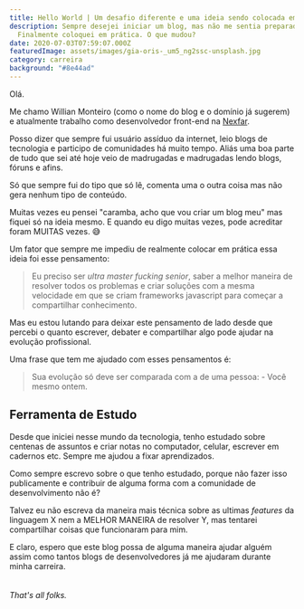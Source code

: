 ```yaml
---
title: Hello World | Um desafio diferente e uma ideia sendo colocada em prática
description: Sempre desejei iniciar um blog, mas não me sentia preparado.
  Finalmente coloquei em prática. O que mudou?
date: 2020-07-03T07:59:07.000Z
featuredImage: assets/images/gia-oris-_um5_ng2ssc-unsplash.jpg
category: carreira
background: "#8e44ad"
---
```

Olá.

Me chamo Willian Monteiro (como o nome do blog e o domínio já sugerem) e atualmente trabalho como desenvolvedor front-end na [Nexfar](https://nexfar.com.br/).

Posso dizer que sempre fui usuário assíduo da internet, leio blogs  de tecnologia e participo de comunidades há muito tempo. Aliás uma boa parte de tudo que sei até hoje veio de madrugadas e madrugadas lendo blogs, fóruns e afins.

Só que sempre fui do tipo que só lê, comenta uma o outra coisa mas não gera nenhum tipo de conteúdo.

Muitas vezes eu pensei "caramba, acho que vou criar um blog meu" mas fiquei só na ideia mesmo. E quando eu digo muitas vezes, pode acreditar foram MUITAS vezes. 😅

Um fator que sempre me impediu de realmente colocar em prática essa ideia foi esse pensamento: 

> Eu preciso ser *ultra master fucking senior*, saber a melhor maneira de resolver todos os problemas e criar soluções com a mesma velocidade em que se criam frameworks javascript para começar a compartilhar conhecimento.

Mas eu estou lutando para deixar este pensamento de lado desde que percebi o quanto escrever, debater e compartilhar algo pode ajudar na evolução profissional.

Uma frase que tem me ajudado com esses pensamentos é:

> Sua evolução só deve ser comparada com a de uma pessoa: - Você mesmo ontem.

## Ferramenta de Estudo

Desde que iniciei nesse mundo da tecnologia, tenho estudado sobre centenas de assuntos e criar notas no computador, celular, escrever em cadernos etc. Sempre me ajudou a fixar aprendizados.

Como sempre escrevo sobre o que tenho estudado, porque não fazer isso publicamente e contribuir de alguma forma com a comunidade de desenvolvimento não é?

Talvez eu não escreva da maneira mais técnica sobre as ultimas *features* da linguagem X nem a MELHOR MANEIRA de resolver Y, mas tentarei compartilhar coisas que funcionaram para mim. 

E claro, espero que este blog possa de alguma maneira ajudar alguém assim como tantos blogs de desenvolvedores já me ajudaram durante minha carreira.\
\
\
*That's all folks.*